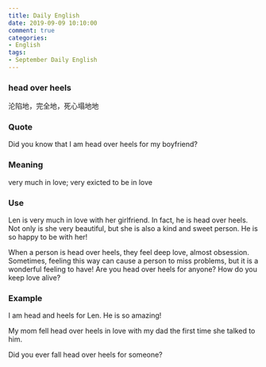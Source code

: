 ```yaml
---
title: Daily English
date: 2019-09-09 10:10:00
comment: true
categories:
- English
tags:
- September Daily English
---
```


### head over heels 
沦陷地，完全地，死心塌地地
### Quote
Did you know that I am head over heels for my boyfriend?

### Meaning
very much in love; very exicted to be in love

### Use
Len is very much in love with her girlfriend. In fact, he is head over heels. Not only is she very beautiful, but she is also a kind and sweet person. He is so happy to be with her!

When a person is head over heels, they feel deep love, almost obsession. Sometimes, feeling this way can cause a person to miss problems, but it is a wonderful feeling to have! Are you head over heels for anyone? How do you keep love alive?

### Example
I am head and heels for Len. He is so amazing!

My mom fell head over heels in love with my dad the first time she talked to him.

Did you ever fall head over heels for someone?